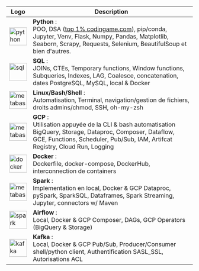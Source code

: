 | Logo | Description |
|------|-------------|
| <img src="https://cdn.icon-icons.com/icons2/1508/PNG/512/python_104451.png" alt="python"  style="height: 3rem"/> | **Python** :<br> POO, DSA ([top 1% codingame.com](https://www.codingame.com/profile/1931552bce1ef7afebc50c827e8d4b6a0342335)), pip/conda, Jupyter, Venv, Flask, Numpy, Pandas, Matplotlib, Seaborn, Scrapy, Requests, Selenium, BeautifulSoup et bien d'autres. |
| <img src="https://img.icons8.com/external-bearicons-blue-bearicons/512/external-SQL-file-extension-bearicons-blue-bearicons.png" alt="sql"  style="height: 3rem"/> | **SQL** :<br> JOINs, CTEs, Temporary functions, Window functions, Subqueries, Indexes, LAG, Coalesce, concatenation, dates PostgreSQL, MySQL, local & Docker |
| <img src="https://upload.wikimedia.org/wikipedia/commons/3/35/Tux.svg" alt="metabase"  style="height: 3rem"/> | **Linux/Bash/Shell** :<br> Automatisation, Terminal, navigation/gestion de fichiers, droits admins/chmod, SSH, oh-my-zsh |
| <img src="https://upload.wikimedia.org/wikipedia/commons/3/3f/Git_icon.svg" alt="metabase"  style="height: 3rem"/> | **GCP** :<br> Utilisation appuyée de la CLI & bash automatisation BigQuery, Storage, Dataproc, Composer, Dataflow, GCE, Functions, Scheduler, Pub/Sub, IAM, Artifcat Registry, Cloud Run, Logging |
| <img src="https://img.icons8.com/color/512/docker.png" alt="docker"  style="height: 3rem"/> | **Docker** :<br> Dockerfile, docker-compose, DockerHub, interconnection de containers |
| <img src="https://www.sophos.com/sites/default/files/2022-02/googlecloud.png" alt="metabase"  style="height: 3rem"/> | **Spark** :<br> Implementation en local, Docker & GCP Dataproc, pySpark, SparkSQL, Dataframes, Spark Streaming, Jupyter, connectors w/ Maven |
| <img src="https://ignos.blog/wp-content/uploads/2022/06/apachesparklogo-e1655475818894.png" alt="spark"  style="height: 3rem"/> | **Airflow** :<br> Local, Docker & GCP Composer, DAGs, GCP Operators (BigQuery & Storage) |
| <img src="https://icons-for-free.com/iconfiles/png/512/apache+kafka-1331550886393441357.png" alt="kafka"  style="height: 3rem"/> | **Kafka** :<br> Local, Docker & GCP Pub/Sub, Producer/Consumer shell/python client, Authentification SASL_SSL, Autorisations ACL |
